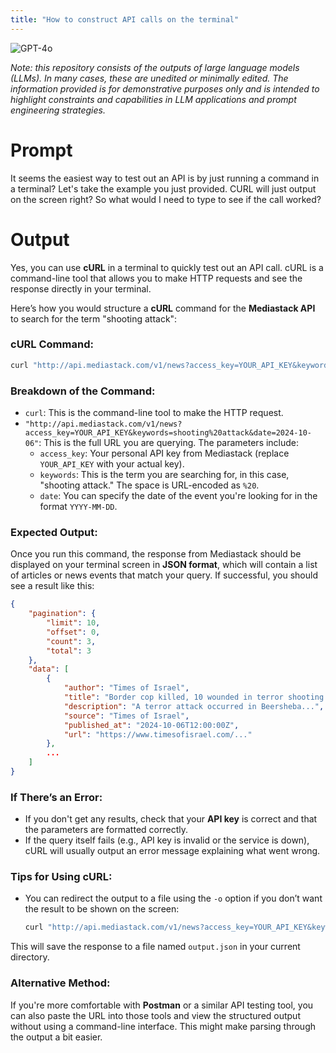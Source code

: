 ```yaml
---
title: "How to construct API calls on the terminal"
---
```

![GPT-4o](https://img.shields.io/badge/GPT--4o-3333FF?style=for-the-badge&logo=openai&logoColor=white)



*Note: this repository consists of the outputs of large language models (LLMs). In many cases, these are unedited or minimally edited. The information provided is for demonstrative purposes only and is intended to highlight constraints and capabilities in LLM applications and prompt engineering strategies.*


# Prompt

It seems the easiest way to test out an API is by just running a command in a terminal? Let's take the example you just provided. CURL will just output on the screen right? So what would I need to type to see if the call worked?

# Output

Yes, you can use **cURL** in a terminal to quickly test out an API call. cURL is a command-line tool that allows you to make HTTP requests and see the response directly in your terminal.

Here’s how you would structure a **cURL** command for the **Mediastack API** to search for the term "shooting attack":

### cURL Command:

```bash
curl "http://api.mediastack.com/v1/news?access_key=YOUR_API_KEY&keywords=shooting%20attack&date=2024-10-06"
```

### Breakdown of the Command:
- `curl`: This is the command-line tool to make the HTTP request.
- `"http://api.mediastack.com/v1/news?access_key=YOUR_API_KEY&keywords=shooting%20attack&date=2024-10-06"`: This is the full URL you are querying. The parameters include:
  - `access_key`: Your personal API key from Mediastack (replace `YOUR_API_KEY` with your actual key).
  - `keywords`: This is the term you are searching for, in this case, "shooting attack." The space is URL-encoded as `%20`.
  - `date`: You can specify the date of the event you're looking for in the format `YYYY-MM-DD`.

### Expected Output:
Once you run this command, the response from Mediastack should be displayed on your terminal screen in **JSON format**, which will contain a list of articles or news events that match your query. If successful, you should see a result like this:

```json
{
    "pagination": {
        "limit": 10,
        "offset": 0,
        "count": 3,
        "total": 3
    },
    "data": [
        {
            "author": "Times of Israel",
            "title": "Border cop killed, 10 wounded in terror shooting attack at Beersheba central bus station",
            "description": "A terror attack occurred in Beersheba...",
            "source": "Times of Israel",
            "published_at": "2024-10-06T12:00:00Z",
            "url": "https://www.timesofisrael.com/..."
        },
        ...
    ]
}
```

### If There’s an Error:
- If you don't get any results, check that your **API key** is correct and that the parameters are formatted correctly.
- If the query itself fails (e.g., API key is invalid or the service is down), cURL will usually output an error message explaining what went wrong.

### Tips for Using cURL:
- You can redirect the output to a file using the `-o` option if you don’t want the result to be shown on the screen:
  
  ```bash
  curl "http://api.mediastack.com/v1/news?access_key=YOUR_API_KEY&keywords=shooting%20attack&date=2024-10-06" -o output.json
  ```

This will save the response to a file named `output.json` in your current directory.

### Alternative Method:
If you're more comfortable with **Postman** or a similar API testing tool, you can also paste the URL into those tools and view the structured output without using a command-line interface. This might make parsing through the output a bit easier.